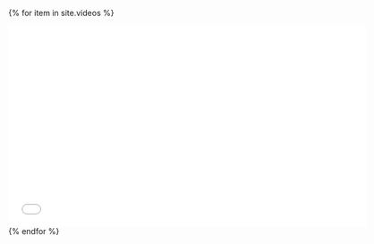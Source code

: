 {% for item in site.videos %}
    <div class="col-sm">
        <iframe width="640" height="360" src="{{item.video}}" frameborder="0" allowfullscreen></iframe>
    </div>
{% endfor %}
